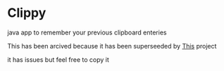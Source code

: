 # Clippy
java app to remember your previous clipboard enteries

This has been arcived because it has been superseeded by [This](https://github.com/Gnomorian/Copypasta-CSharp) project

it has issues but feel free to copy it
